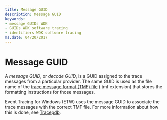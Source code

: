 ```yaml
---
title: Message GUID
description: Message GUID
keywords:
- message GUIDs WDK
- GUIDs WDK software tracing
- identifiers WDK software tracing
ms.date: 04/20/2017
---
```


# Message GUID

A *message GUID*, or *decode GUID*, is a GUID assigned to the trace messages from a particular provider. The same GUID is used as the file name of the [trace message format (TMF) file](trace-message-format-file.md) (.tmf extension) that stores the formatting instructions for those messages.

Event Tracing for Windows (ETW) uses the message GUID to associate the trace messages with the correct TMF file. For more information about how this is done, see [Tracepdb](tracepdb.md).
